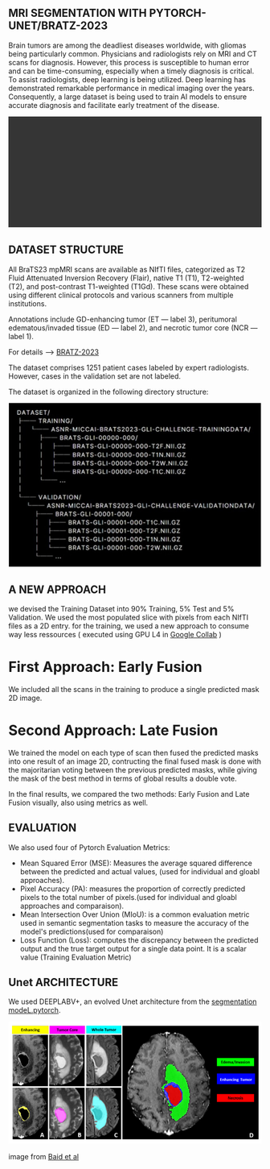 ## MRI SEGMENTATION WITH PYTORCH-UNET/BRATZ-2023
Brain tumors are among the deadliest diseases worldwide, with gliomas being particularly common. Physicians and radiologists rely on MRI and CT scans for diagnosis. However, this process is susceptible to human error and can be time-consuming, especially when a timely diagnosis is critical. To assist radiologists, deep learning is being utilized. Deep learning has demonstrated remarkable performance in medical imaging over the years. Consequently, a large dataset is being used to train AI models to ensure accurate diagnosis and facilitate early treatment of the disease.


![Example Image](https://github.com/Madovah/IRM-segemntation-with-BRATZ2023-2D/blob/master/IRM.gif)

## DATASET STRUCTURE

All BraTS23 mpMRI scans are available as NIfTI files, categorized as T2 Fluid Attenuated Inversion Recovery (Flair), native T1 (T1), T2-weighted (T2), and post-contrast T1-weighted (T1Gd). These scans were obtained using different clinical protocols and various scanners from multiple institutions.

Annotations include GD-enhancing tumor (ET — label 3), peritumoral edematous/invaded tissue (ED — label 2), and necrotic tumor core (NCR — label 1). 

For details --> [BRATZ-2023](https://www.synapse.org/#!Synapse:syn51156910/wiki/622351)

The dataset comprises 1251 patient cases labeled by expert radiologists. However, cases in the validation set are not labeled.

The dataset is organized in the following directory structure:

![Example Image](https://github.com/Madovah/IRM-segemntation-with-BRATZ2023-2D/blob/master/DATASET_Structure.jpg)

## A NEW APPROACH
we devised the Training Dataset into 90% Training, 5% Test and 5% Validation. We used the most populated slice with pixels from each NIfTI files as a 2D entry. for the training, we used a new approach to consume way less ressources ( executed using GPU L4 in [Google Collab](https://colab.google) )

# First Approach: Early Fusion
We included all the scans in the training to produce a single predicted mask 2D image.

# Second Approach: Late Fusion
We trained the model on each type of scan then fused the predicted masks into one result of an image 2D, contructing the final fused mask is done with the majoritarian voting between the previous predicted masks, while giving the mask of the best method in terms of global results a double vote.

In the final results, we compared the two methods: Early Fusion and Late Fusion visually, also using metrics as well.

## EVALUATION

We also used four of Pytorch Evaluation Metrics: 
- Mean Squared Error (MSE): Measures the average squared difference between the predicted and actual values, (used for individual and gloabl approaches).
- Pixel Accuracy (PA):  measures the proportion of correctly predicted pixels to the total number of pixels.(used for individual and gloabl approaches and comparaison).
- Mean Intersection Over Union (MIoU): is a common evaluation metric used in semantic segmentation tasks to measure the accuracy of the model's predictions(used for comparaison)
- Loss Function (Loss): computes the discrepancy between the predicted output and the true target output for a single data point. It is a scalar value (Training Evaluation Metric)

## Unet ARCHITECTURE  

We used DEEPLABV+, an evolved Unet architecture from the [segmentation modeL.pytorch](https://github.com/qubvel/segmentation_models.pytorch).


![Example Image](https://github.com/Madovah/IRM-segemntation-with-BRATZ2023-2D/blob/master/IRM2.png)

image from [Baid et al](https://arxiv.org/pdf/2107.02314v1)

